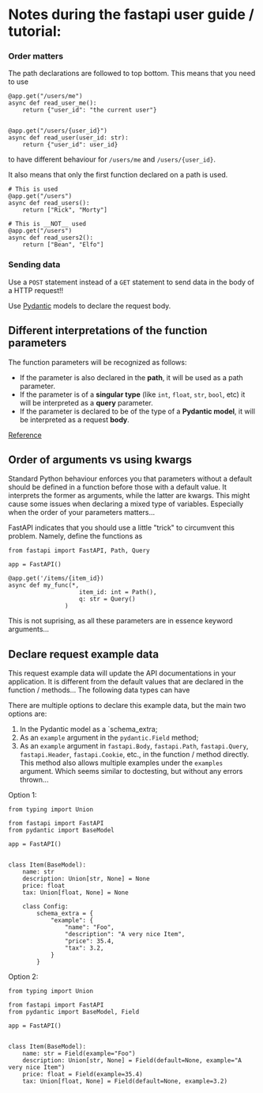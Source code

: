 
# Notes during the fastapi user guide / tutorial:
### Order matters
The path declarations are followed to top bottom.  This means that you need to use
```
@app.get("/users/me")
async def read_user_me():
    return {"user_id": "the current user"}


@app.get("/users/{user_id}")
async def read_user(user_id: str):
    return {"user_id": user_id}
```
to have different behaviour for `/users/me` and `/users/{user_id}`.

It also means that only the first function declared on a path is used.

```
# This is used
@app.get("/users")
async def read_users():
    return ["Rick", "Morty"]

# This is __NOT__ used
@app.get("/users")
async def read_users2():
    return ["Bean", "Elfo"]
```    

### Sending data
Use a `POST` statement instead of a `GET` statement to send data in the body of a HTTP request!!

Use [Pydantic](https://pydantic-docs.helpmanual.io/) models to declare the request body.


## Different interpretations of the function parameters
The function parameters will be recognized as follows:

- If the parameter is also declared in the __path__, it will be used as a path parameter.
- If the parameter is of a __singular type__ (like `int`, `float`, `str`, `bool`, etc) it will be interpreted as a __query__ parameter.
- If the parameter is declared to be of the type of a __Pydantic model__, it will be interpreted as a request __body__.

[Reference](https://fastapi.tiangolo.com/tutorial/body/#request-body-path-query-parameters)

## Order of arguments vs using kwargs
Standard Python behaviour enforces you that parameters without a default should be defined in a function before those with a default value.  It interprets the former as arguments, while the latter are kwargs.  This might cause some issues when declaring a mixed type of variables.  Especially when the order of your parameters matters...

FastAPI indicates that you should use a little "trick" to circumvent this problem.  Namely, define the functions as
```
from fastapi import FastAPI, Path, Query

app = FastAPI()

@app.get('/items/{item_id})
async def my_func(*,
                    item_id: int = Path(),
                    q: str = Query()
                )
```

This is not suprising, as all these parameters are in essence keyword arguments...

## Declare request example data
This request example data will update the API documentations in your application.  It is different from the default values that are declared in the function / methods...  The following data types can have 

There are multiple options to declare this example data, but the main two options are:
1. In the Pydantic model as a `schema_extra;
2. As an `example` argument in the `pydantic.Field` method;
3. As an `example` argument in `fastapi.Body`, `fastapi.Path`, `fastapi.Query`, `fastapi.Header`, `fastapi.Cookie`, etc., in the function / method directly.  This method also allows multiple examples under the `examples` argument.  Which seems similar to doctesting, but without any errors thrown...

Option 1:
```
from typing import Union

from fastapi import FastAPI
from pydantic import BaseModel

app = FastAPI()


class Item(BaseModel):
    name: str
    description: Union[str, None] = None
    price: float
    tax: Union[float, None] = None

    class Config:
        schema_extra = {
            "example": {
                "name": "Foo",
                "description": "A very nice Item",
                "price": 35.4,
                "tax": 3.2,
            }
        }
```

Option 2:
```
from typing import Union

from fastapi import FastAPI
from pydantic import BaseModel, Field

app = FastAPI()


class Item(BaseModel):
    name: str = Field(example="Foo")
    description: Union[str, None] = Field(default=None, example="A very nice Item")
    price: float = Field(example=35.4)
    tax: Union[float, None] = Field(default=None, example=3.2)
```